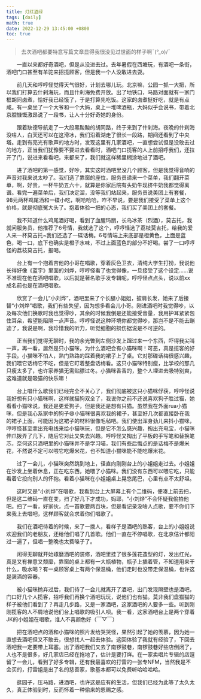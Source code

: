 ```yaml
---
title: 灯红酒绿
tags: [daily]
math: true
date: 2022-12-29 13:45:00 +0800
toc: true
---
```

>去次酒吧都要特意写篇文章显得我很没见过世面的样子啊¯\(°_o)/¯

&emsp;&emsp;一直以来都好奇酒吧，但是从没进去过。去年暑假在西塘玩，有酒吧一条街，酒吧门口甚至有羊驼来招揽顾客，但是我一个人没敢进去耍。

&emsp;&emsp;前几天和哼哼怪觉得天气很好，计划去哪儿玩。北京嘛，公园一抓一大把，所以我们打算去什刹海玩，而且什刹海免费开放。出了地铁口，马路对面就有一家门框胡同卤煮，恰好我已经饿了，于是打算先吃饭。这家的卤煮挺好吃，就是有点咸。有一桌坐了一个大爷和一个大妈，桌上一堆啤酒瓶，大妈似乎会说书，带着北京腔慷慨激昂说了一段书，让人十分好奇她的身份。

&emsp;&emsp;跟着缺德导航走了一大段黑黢黢的胡同路，终于来到了什刹海。夜晚的什刹海没啥人，白天还可以在这滑冰，我们沿着湖走了很长一段路，期间还看到了中央塔。走到有亮光有歌声的地方时，发现这里有几家酒吧，一直想尝试但是没敢去过的地方，正当我们犹豫要不要进去看看时，酒吧门口揽客的人上前招呼我们，还拉开了门，说进来看看吧，来都来了，我们就这样稀里糊涂地进了酒吧。

&emsp;&emsp;进了酒吧的第一感觉，好吵，其实这时酒吧里没几个顾客，但是我觉得音响的声音对我来说太吵了。我们选了靠窗的座位，服务员递来一个菜单，我们翻开菜单，啊，好贵，一杯牛奶五六十，就算是你家后院有头奶牛现挤牛奶我都觉得离谱。看完一遍菜单后，我们决定溜，没等我们站起来，服务员说美团上有套餐，98元两杯鸡尾酒和一碟小吃，啊哈哈哈，咋不早说，要是我们接受了菜单上这个价格，就是彻底冤大头了。抱着体验一把的心态，我们买了美团上的套餐。

&emsp;&emsp;我不知道什么鸡尾酒好喝，看到了血腥玛丽，长岛冰茶（烈酒），莫吉托，我就问服务员，他推荐了6号情，我就选了这个，哼哼怪选了荔枝莫吉托，给我的爱人来一杯莫吉托~我们还选了一碟话梅。6号情端上来底部是橙黄色，上面是蓝色，喝一口，底下也确实是橙子水味，不过上面蓝色的部分不好喝。尝了一口哼哼怪的荔枝莫吉托，报喝。

&emsp;&emsp;台上有一个抱着吉他的小哥在唱歌，穿着灰色卫衣，清纯大学生打扮，我说他长得好像《蓝宇》里面的刘烨，哼哼怪看了也觉得像，一旦接受了这个设定……说不准现在他在酒吧唱歌，以后就是著名歌手发专辑呢，哼哼怪点点头，说以前xx成名前也是在酒吧唱歌。

&emsp;&emsp;欣赏了一会儿“小刘烨”，酒吧里来了个长腿小姐姐，披肩长发，她来了后接替“小刘烨”唱歌，我们有些失望，因为想多看会儿小哥。刚进酒吧时我觉得吵，以及每次他们换歌时我也觉得吵，其余的时候我倒是还能接受音量，我用护耳紧紧包住耳朵，希望能阻隔一点声音。哼哼怪说这种环境你都觉得吵，那岂不是不能去蹦迪了，我说是啊，我珍惜我的听力，听觉细胞的损伤据说是不可逆的。

&emsp;&emsp;正当我们觉得无聊时，我的余光瞥到左侧沙发上蹿过来一个东西，吓得我尖叫一声，再一看，居然是只小猫咪，为什么酒吧会有小猫咪啊！可恶，真是揽客的好手段。小猫咪不怕人，熟门熟路的踩着我的裙子上了桌。它对那碟话梅很感兴趣，我们喂它话梅它不吃，但是它盯着整盘话梅看。这只小猫咪特别瘦，比学校的那几只瘦太多了，也许家养猫无需贴膘过冬。小猫咪香香的，整个人埋进去吸特别爽，这难道就是吸猫的快乐嘛！

&emsp;&emsp;台上唱什么歌我们已经完全不关心了，我们彻底被这只小猫咪俘获，哼哼怪说我好想有只小猫咪啊，这样就猫狗双全了，我说你之前不还说喜欢狗子胜过猫，她看看小猫咪说，我还是更爱狗子，但是我还是想有只猫。虽然我在外面rua小猫咪，但是我心系家中的狗子😄小猫咪很喜欢我的裙子，甚至好几次都直接卧在我的裙子上面，可能因为这裙子的材料很像毛毡吧。我们使出浑身劲儿来抖小猫咪，哼哼怪甚至拿出充电线来给小猫咪玩，但是它不怎么感兴趣，掏出充电宝，小猫咪伸爪拨弄了几下，随后它对此又失去兴趣。哼哼怪又掏出了平板的手写笔和替换笔芯，奈何这只酒吧里的小猫咪并不是学习喵，我们有些后悔点的是话梅不是爆米花，不然说不定可以喂它吃爆米花，也不知道小猫咪能不能吃爆米花。

&emsp;&emsp;过了一会儿，小猫咪突然跳到地上，径直向刚刚台上的小姐姐走过去。小姐姐在沙发上坐着休息，正在吃东西，她喂了小猫咪。我们没有东西可以喂它吃，只能看着它投向别人的怀抱。看着小猫咪在小姐姐桌上晃悠尾巴，心里有点不太舒坦。

&emsp;&emsp;这时又是“小刘烨”在唱歌，我看到台上大屏幕上有个二维码，便凑上前去扫，但是这二维码一直在变，扫了好几下才成功，妈耶，“小刘烨”不会怀疑我偷拍他吧。扫了一看，好家伙，点一首歌要两百块，但是看记录没啥人点歌，要不你们下来我上去唱吧，这样顾客就会求着你们唱歌了。

&emsp;&emsp;我们在酒吧待着的时候，来了一拨人，看样子是酒吧的熟客，台上的小姐姐说欢迎我们的老朋友，还给他们唱了几首歌。他们一直在不停唱歌，在北京估计都阳过一遍了，但唱一整晚也太费嗓子了。

&emsp;&emsp;闲得无聊就开始琢磨酒吧的装修，酒吧里挂了很多莲花造型的灯，发出红光，真是又有禅意又颓靡，靠窗的桌上都有一大瓶植物，瓶子上插着管，不知道用来干什么，吸水喝？有一桌顾客桌上有两个保温桶，他们走时也没带走保温桶，也许这是装酒的容器。

&emsp;&emsp;被小猫咪抛弃过后，我们待了一会儿就离开了酒吧，出门发现隔壁也是酒吧，门口好几个人揽客，招呼我们再换个酒吧玩玩，说他们也有猫。莫非我们盘猫猫的样子被他们看到了？再走几步路，又是一家酒吧，这家酒吧的人要多一些。听到刚刚揽客的人不屑地说他们台上唱歌的吸引人呗。我一看，这家酒吧台上是两个穿着JK的小姐姐在唱歌，谁人不喜颜色好（￣▽￣）

&emsp;&emsp;把在酒吧点的酒和小猫咪的照片发给哭哭怪，果然引起了她的羡慕，因为她一直想去酒吧但又不敢去，很想找人一起去体验。这回体验了我就有经验了，下回去酒吧我一定要带上耳塞。出了酒吧我们又去了南锣鼓巷，南锣鼓巷好些店倒闭了，人也不是很多，好几家店已经在拖地了，估计是要打烊。在一家卖唱片专辑的店逗留了一会儿，看到了好多专辑，还有我最喜欢的打雷的一张专NFM，当然我是不会买的，打雷姐是出了名的慈善家，歌基本都可以免费听哈哈哈哈。

&emsp;&emsp;逛园子，压马路，进酒吧，也许这是应有的生活，但我们已经为此等了太久太久，真正体验到时，反而怀着一种偷来的恩赐之感。